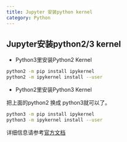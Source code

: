 ```yaml
---
title: Jupyter 安装python kernel
category: Python
---
```


## Jupyter安装python2/3 kernel

- Python3里安装Python2 Kernel

```bash
python2 -m pip install ipykernel
python2 -m ipykernel install --user
```

- Python2里安装Python3 Kernel

把上面的python2 换成 python3就可以了。

```bash
python3 -m pip install ipykernel
python3 -m ipykernel install --user
```

详细信息请参考[官方文档](https://ipython.readthedocs.io/en/latest/install/kernel_install.html)